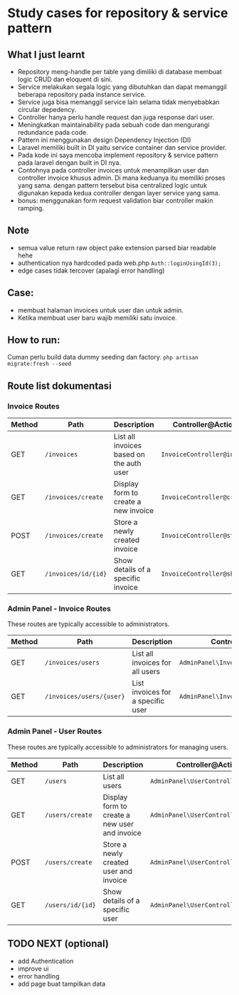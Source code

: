 # Study cases for repository & service pattern

## What I just learnt

-   Repository meng-handle per table yang dimiliki di database membuat logic CRUD dan eloquent di sini.
-   Service melakukan segala logic yang dibutuhkan dan dapat memanggil beberapa repository pada instance service.
-   Service juga bisa memanggil service lain selama tidak menyebabkan circular depedency.
-   Controller hanya perlu handle request dan juga response dari user.
-   Meningkatkan maintainability pada sebuah code dan mengurangi redundance pada code.
-   Pattern ini menggunakan design Dependency Injection (DI)
-   Laravel memiliki built in DI yaitu service container dan service provider.
-   Pada kode ini saya mencoba implement repository & service pattern pada laravel dengan built in DI nya.
-   Contohnya pada controller invoices untuk menampilkan user dan controller invoice khusus admin. Di mana keduanya itu memiliki proses yang sama. dengan pattern tersebut bisa centralized logic untuk digunakan kepada kedua controller dengan layer service yang sama.
-   bonus: menggunakan form request validation biar controller makin ramping.

## Note

-   semua value return raw object pake extension parsed biar readable hehe
-   authentication nya hardcoded pada web.php `Auth::loginUsingId(3);`
-   edge cases tidak tercover (apalagi error handling)

## Case:

-   membuat halaman invoices untuk user dan untuk admin.
-   Ketika membuat user baru wajib memiliki satu invoice.

## How to run:

Cuman perlu build data dummy seeding dan factory.
`php artisan migrate:fresh --seed`

## Route list dokumentasi

### Invoice Routes

| Method | Path                | Description                              | Controller@Action          |
| ------ | ------------------- | ---------------------------------------- | -------------------------- |
| GET    | `/invoices`         | List all invoices based on the auth user | `InvoiceController@index`  |
| GET    | `/invoices/create`  | Display form to create a new invoice     | `InvoiceController@create` |
| POST   | `/invoices/create`  | Store a newly created invoice            | `InvoiceController@store`  |
| GET    | `/invoices/id/{id}` | Show details of a specific invoice       | `InvoiceController@show`   |

### Admin Panel - Invoice Routes

These routes are typically accessible to administrators.

| Method | Path                     | Description                       | Controller@Action                     |
| ------ | ------------------------ | --------------------------------- | ------------------------------------- |
| GET    | `/invoices/users`        | List all invoices for all users   | `AdminPanel\InvoiceController@index`  |
| GET    | `/invoices/users/{user}` | List invoices for a specific user | `AdminPanel\InvoiceController@byUser` |

### Admin Panel - User Routes

These routes are typically accessible to administrators for managing users.

| Method | Path             | Description                                   | Controller@Action                  |
| ------ | ---------------- | --------------------------------------------- | ---------------------------------- |
| GET    | `/users`         | List all users                                | `AdminPanel\UserController@index`  |
| GET    | `/users/create`  | Display form to create a new user and invoice | `AdminPanel\UserController@create` |
| POST   | `/users/create`  | Store a newly created user and invoice        | `AdminPanel\UserController@store`  |
| GET    | `/users/id/{id}` | Show details of a specific user               | `AdminPanel\UserController@show`   |

## TODO NEXT (optional)

-   add Authentication
-   improve ui
-   error handling
-   add page buat tampilkan data
